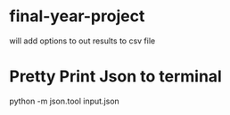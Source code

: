 # final-year-project
will add options to out results to csv file

# Pretty Print Json to terminal
python -m json.tool input.json
